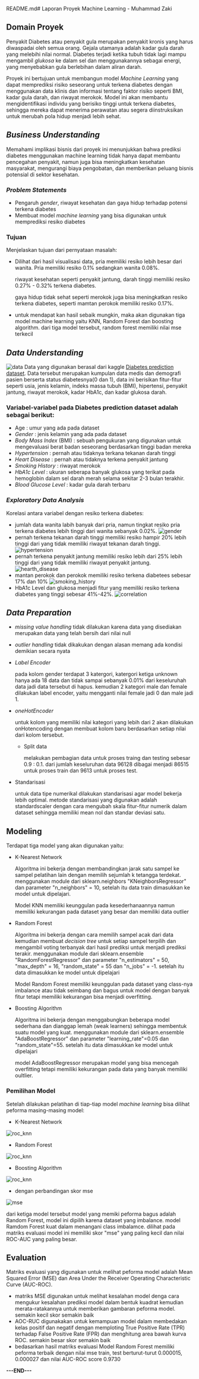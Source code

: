 README.md# Laporan Proyek Machine Learning - Muhammad Zaki

## Domain Proyek

Penyakit Diabetes atau penyakit gula merupakan penyakit kronis yang harus diwaspadai oleh semua orang. Gejala utamanya adalah kadar gula darah yang melebihi nilai normal. Diabetes terjadi ketika tubuh tidak lagi mampu mengambil _glukosa_ ke dalam sel dan menggunakannya sebagai energi, yang menyebabkan gula berlebihan dalam aliran darah. 

Proyek ini bertujuan untuk membangun model _Machine Learning_ yang dapat memprediksi risiko seseorang untuk terkena diabetes dengan menggunakan data klinis dan informasi tentang faktor risiko seperti BMI, kadar gula darah, dan riwayat merokok. Model ini akan membantu mengidentifikasi individu yang berisiko tinggi untuk terkena diabetes, sehingga mereka dapat menerima perawatan atau segera diinstruksikan untuk merubah pola hidup menjadi lebih sehat.

## _Business Understanding_

Memahami implikasi bisnis dari proyek ini menunjukkan bahwa prediksi diabetes menggunakan machine learning tidak hanya dapat membantu pencegahan penyakit, namun juga bisa meningkatkan kesehatan masyarakat, mengurangi biaya pengobatan, dan memberikan peluang bisnis potensial di sektor kesehatan.

### _Problem Statements_
- Pengaruh _gender_, riwayat kesehatan dan gaya hidup terhadap potensi terkena diabetes
- Membuat model _machine learning_ yang bisa digunakan untuk memprediksi resiko diabetes

### Tujuan

Menjelaskan tujuan dari pernyataan masalah:
- Dilihat dari hasil visualisasi data, pria memiliki resiko lebih besar dari wanita. Pria memiliki resiko 0.1% sedangkan wanita 0.08%.

  riwayat kesehatan seperti penyakit jantung, darah tinggi memiliki resiko 0.27% - 0.32% terkena diabetes.

  gaya hidup tidak sehat seperti merokok juga bisa meningkatkan resiko terkena diabetes, seperti mamtan perokok memiliki resiko 0.17%.

- untuk mendapat kan hasil sebaik mungkin, maka akan digunakan tiga model machine learning yaitu KNN, Random Forest dan boosting algorithm.
  dari tiga model tersebut, random forest memiliki nilai mse terkecil 

## _Data Understanding_

![data](/img/data_raw.jpg)
Data yang digunakan berasal dari kaggle [Diabetes prediction dataset](https://www.kaggle.com/datasets/iammustafatz/diabetes-prediction-dataset).
Data tersebut merupakan kumpulan data medis dan demografi pasien berserta status diabetesnya(0 dan 1), data ini berisikan fitur-fitur seperti usia, jenis kelamin, indeks massa tubuh (BMI), hipertensi, penyakit jantung, riwayat merokok, kadar HbA1c, dan kadar glukosa darah.

### Variabel-variabel pada Diabetes prediction dataset adalah sebagai berikut:
- Age : umur yang ada pada dataset
- _Gender_ : jenis kelamin yang ada pada dataset
- _Body Mass Index_ (BMI) : sebuah pengukuran yang digunakan untuk mengevaluasi berat badan seseorang berdasarkan tinggi badan mereka
- _Hypertension_ : pernah atau tidaknya terkana tekanan darah tinggi
- _Heart Disease_ : pernah atau tidaknya terkena penyakit jantung
- _Smoking History_ : riwayat merokok
- _HbA1c Level_ : ukuran seberapa banyak glukosa yang terikat pada hemoglobin dalam sel darah merah selama sekitar 2-3 bulan terakhir. 
- _Blood Glucose Level_ : kadar gula darah terbaru

### _Exploratory Data Analysis_
Korelasi antara variabel dengan resiko terkena diabetes:
- jumlah data wanita labih banyak dari pria, namun tingkat resiko pria terkena diabetes lebih tinggi dari wanita sebanyak 0.02%.
![gender](/img/gender.png)  
- pernah terkena tekanan darah tinggi memiliki resiko hampir 20% lebih tinggi dari yang tidak memiliki riwayat tekanan darah tinggi.
![hypertension](/img/hypertension.png) 
- pernah terkena penyakit jantung memiliki resiko lebih dari 25% lebih tinggi dari yang tidak memiliki riwayat penyakit jantung.
![hearth_disease](/img/hearth_disease.png) 
- mantan perokok dan perokok memiliki resiko terkena diabetees sebesar 17% dan 10%
![smoking_history](/img/smoking_history.png)
- HbA1c Level dan glukosa menjadi fitur yang memiliki resiko terkena diabetes yang tinggi sebesar 41%-42%.
![correlation](/img/correlation.png)

## _Data Preparation_
- _missing value handling_
  tidak dilakukan karena data yang disediakan merupakan data yang telah bersih dari nilai null
- _outlier handling_
  tidak dikakukan dengan alasan memang ada kondisi demikian secara nyata
- _Label Encoder_

  pada kolom gender terdapat 3 katergori, katergori ketiga unknown hanya ada 18 data dan tidak sampai sebanyak 0.01% dari keseluruhah data jadi data tersebut di hapus. kemudian 2 kategori male dan female dilakukan label encoder, yaitu mengganti nilai female jadi 0 dan male jadi 1.
- _oneHotEncoder_
  
  untuk kolom yang memiliki nilai kategori yang lebih dari 2 akan dilakukan onHotencoding dengan membuat kolom baru berdasarkan setiap nilai dari kolom tersebut.
  - Split data
    
    melakukan pembagian data untuk proses traing dan testing sebesar 0.9 : 0.1. dari jumlah keseluruhan data 96128 dibagai menjadi 86515 untuk proses train dan 9613 untuk proses test.
- Standarisasi
  
    untuk data tipe numerikal dilakukan standarisasi agar model bekerja lebih optimal. metode standarisasi yang digunakan adalah standardscaler dengan cara mengubah skala fitur-fitur numerik dalam dataset sehingga memiliki mean nol dan standar deviasi satu.
## Modeling
Terdapat tiga model yang akan digunakan yaitu:
- K-Nearest Network
  
  Algoritma ini bekerja dengan membandingkan jarak satu sampel ke sampel pelatihan lain dengan memilih sejumlah k tetangga terdekat.
  menggunakan module dari sklearn.neighbors "KNeighborsRegressor" dan parameter "n_neighbors" = 10, setelah itu data train dimasukkan ke model untuk dipelajari.
  
  Model KNN memiliki keunggulan pada kesederhanaannya namun memiliki kekurangan pada dataset yang besar dan memiliki data outlier
  
- Random Forest

  Algoritma ini bekerja dengan cara memilih sampel acak dari data kemudian membuat _decision tree_ untuk setiap sampel terpilih dan mengambil voting terbanyak dari hasil prediksi untuk menjadi prediksi terakir.
  menggunakan module dari sklearn.ensemble "RandomForestRegressor" dan parameter "n_estimators" = 50, "max_depth" = 16, "random_state" = 55 dan "n_jobs" = -1. setelah itu data dimasukkan ke model untuk dipelajari

  Model Random Forest memiliki keunggulan pada dataset yang class-nya imbalance atau tidak seimbang dan bagus untuk model dengan banyak fitur tetapi memiliki kekurangan bisa menjadi overfitting.
  
- Boosting Algorithm

  Algoritma ini bekerja dengan menggabungkan beberapa model sederhana dan dianggap lemah (weak learners) sehingga membentuk suatu model yang kuat.
  menggunakan module dari sklearn.ensemble "AdaBoostRegressor" dan parameter "learning_rate"=0.05 dan "random_state"=55. setelah itu data dimasukkan ke model untuk dipelajari

  model AdaBoostRegressor merupakan model yang bisa mencegah overfitting tetapi memiliki kekurangan pada data yang banyak memiliki oultlier. 

### Pemilihan Model
Setelah dilakukan pelatihan di tiap-tiap model _machine learning_ bisa dilihat peforma masing-masing model:
- K-Nearest Network
  
![roc_knn](/img/roc_knn.png)
- Random Forest
  
![roc_knn](/img/roc_rf.png)
- Boosting Algorithm
  
![roc_knn](/img/roc_knn.png)
- dengan perbandingan skor mse

![mse](/img/mse.png)

dari ketiga model tersebut model yang memiki peforma bagus adalah Random Forest, model ini dipilih karena dataset yang imbalance. model Ramdom Forest kuat dalam menangani class imbalamce. dilihat pada matriks evaluasi model ini memiliki skor "mse" yang paling kecil dan nilai ROC-AUC yang paling besar.
  
## Evaluation

Matriks evaluasi yang digunakan untuk melihat peforma model adalah Mean Squared Error (MSE) dan Area Under the Receiver Operating Characteristic Curve (AUC-ROC).
- matriks MSE digunakan untuk melihat kesalahan model denga cara mengukur kesalahan prediksi model dalam bentuk kuadrat kemudian merata-ratakannya untuk memberikan gambaran peforma model. semakin kecil skor semakin baik
- AOC-RUC digunakakan untuk kemampuan model dalam membedakan kelas positif dan negatif dengan memploting True Positive Rate (TPR) terhadap False Positive Rate (FPR) dan menghitung area bawah kurva ROC. semakin besar skor semakin baik
- bedasarkan hasil matriks evaluasi Model Random Forest memiliki peforma terbaik dengan nilai mse train, test berturut-turut 0.000015, 0.000027 dan nilai AUC-ROC score 0.9730


**---END---**
